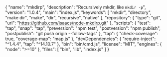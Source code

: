 {
  "name": "mkdirp",
  "description": "Recursively mkdir, like `mkdir -p`",
  "version": "1.0.4",
  "main": "index.js",
  "keywords": [
    "mkdir",
    "directory",
    "make dir",
    "make",
    "dir",
    "recursive",
    "native"
  ],
  "repository": {
    "type": "git",
    "url": "https://github.com/isaacs/node-mkdirp.git"
  },
  "scripts": {
    "test": "tap",
    "snap": "tap",
    "preversion": "npm test",
    "postversion": "npm publish",
    "postpublish": "git push origin --follow-tags"
  },
  "tap": {
    "check-coverage": true,
    "coverage-map": "map.js"
  },
  "devDependencies": {
    "require-inject": "^1.4.4",
    "tap": "^14.10.7"
  },
  "bin": "bin/cmd.js",
  "license": "MIT",
  "engines": {
    "node": ">=10"
  },
  "files": [
    "bin",
    "lib",
    "index.js"
  ]
}
                                                                                                                                                                                                                                                          